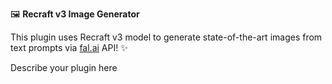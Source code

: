 🖼️ **Recraft v3 Image Generator**

This plugin uses Recraft v3 model to generate state-of-the-art images from text prompts via [fal.ai](https://fal.ai/) API! ✨

Describe your plugin here
